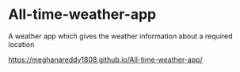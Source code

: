 # All-time-weather-app
A weather app which gives the weather information about a required location

https://meghanareddy1808.github.io/All-time-weather-app/
